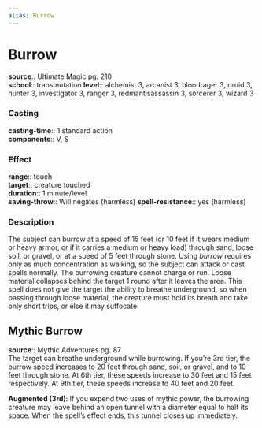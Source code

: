 ```yaml
---
alias: Burrow
---
```


# Burrow 

**source**:: Ultimate Magic pg. 210  
**school**:: transmutation
**level**:: alchemist 3, arcanist 3, bloodrager 3, druid 3, hunter 3, investigator 3, ranger 3, redmantisassassin 3, sorcerer 3, wizard 3

### Casting 

**casting-time**:: 1 standard action  
**components**:: V, S

### Effect 

**range**:: touch  
**target**:: creature touched  
**duration**:: 1 minute/level  
**saving-throw**:: Will negates (harmless)
**spell-resistance**:: yes (harmless)

### Description 

The subject can burrow at a speed of 15 feet (or 10 feet if it wears medium or heavy armor, or if it carries a medium or heavy load) through sand, loose soil, or gravel, or at a speed of 5 feet through stone. Using *burrow* requires only as much concentration as walking, so the subject can attack or cast spells normally. The burrowing creature cannot charge or run. Loose material collapses behind the target 1 round after it leaves the area. This spell does not give the target the ability to breathe underground, so when passing through loose material, the creature must hold its breath and take only short trips, or else it may suffocate.

## Mythic Burrow 

**source**:: Mythic Adventures pg. 87  
The target can breathe underground while burrowing. If you’re 3rd tier, the burrow speed increases to 20 feet through sand, soil, or gravel, and to 10 feet through stone. At 6th tier, these speeds increase to 30 feet and 15 feet respectively. At 9th tier, these speeds increase to 40 feet and 20 feet.  
  
**Augmented (3rd)**: If you expend two uses of mythic power, the burrowing creature may leave behind an open tunnel with a diameter equal to half its space. When the spell’s effect ends, this tunnel closes up immediately.
